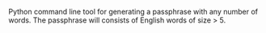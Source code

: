 Python command line tool for generating a passphrase with any number of words. The passphrase will consists of English words of size > 5. 
